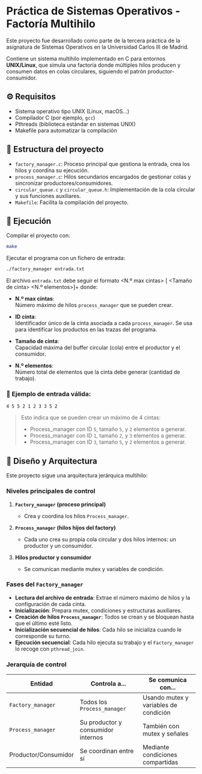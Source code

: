 # Práctica de Sistemas Operativos - Factoría Multihilo

Este proyecto fue desarrollado como parte de la tercera práctica de la asignatura de Sistemas Operativos en la Universidad Carlos III de Madrid.

Contiene un sistema multihilo implementado en C para entornos **UNIX/Linux**, que simula una factoría donde múltiples hilos producen y consumen datos en colas circulares, siguiendo el patrón productor-consumidor.

## ⚙️ Requisitos

- Sistema operativo tipo UNIX (Linux, macOS...)
- Compilador C (por ejemplo, `gcc`)
- Pthreads (biblioteca estándar en sistemas UNIX)
- Makefile para automatizar la compilación

## 📁 Estructura del proyecto

- `factory_manager.c`: Proceso principal que gestiona la entrada, crea los hilos y coordina su ejecución.
- `process_manager.c`: Hilos secundarios encargados de gestionar colas y sincronizar productores/consumidores.
- `circular_queue.c` y `circular_queue.h`: Implementación de la cola circular y sus funciones auxiliares.
- `Makefile`: Facilita la compilación del proyecto.

## 🚀 Ejecución

Compilar el proyecto con:

```bash
make
```

Ejecutar el programa con un fichero de entrada:

```bash
./factory_manager entrada.txt
```

El archivo `entrada.txt` debe seguir el formato <N.º max cintas> [<ID cinta> <Tamaño de cinta> <N.º elementos>]+ donde:


- **N.º max cintas**:  
  Número máximo de hilos `process_manager` que se pueden crear.  

- **ID cinta**:  
  Identificador único de la cinta asociada a cada `process_manager`. Se usa para identificar los productos en las trazas del programa.

- **Tamaño de cinta**:  
  Capacidad máxima del buffer circular (cola) entre el productor y el consumidor.

- **N.º elementos**:  
  Número total de elementos que la cinta debe generar (cantidad de trabajo).

### 🧪 Ejemplo de entrada válida:

```4 5 5 2 1 2 3 3 5 2 ```

> Esto indica que se pueden crear un máximo de 4 cintas:  
> - Process_manager con ID `5`, tamaño `5`, y `2` elementos a generar.  
> - Process_manager con ID `1`, tamaño `2`, y `3` elementos a generar.
> - Process_manager con ID `3`, tamaño `5`, y `2` elementos a generar.


## 🧠 Diseño y Arquitectura

Este proyecto sigue una arquitectura jerárquica multihilo:

### Niveles principales de control

1. **`Factory_manager` (proceso principal)**  
   - Crea y coordina los hilos `Process_manager`.

2. **`Process_manager` (hilos hijos del factory)**  
   - Cada uno crea su propia cola circular y dos hilos internos: un productor y un consumidor.

3. **Hilos productor y consumidor**  
   - Se comunican mediante mutex y variables de condición.

### Fases del `Factory_manager`

- **Lectura del archivo de entrada**: Extrae el número máximo de hilos y la configuración de cada cinta.
- **Inicialización**: Prepara mutex, condiciones y estructuras auxiliares.
- **Creación de hilos `Process_manager`**: Todos se crean y se bloquean hasta que el último esté listo.
- **Inicialización secuencial de hilos**: Cada hilo se inicializa cuando le corresponde su turno.
- **Ejecución secuencial**: Cada hilo ejecuta su trabajo y el `Factory_manager` lo recoge con `pthread_join`.

### Jerarquía de control

| Entidad               | Controla a...                            | Se comunica con...                           |
|-----------------------|------------------------------------------|----------------------------------------------|
| `Factory_manager`     | Todos los `Process_manager`              | Usando mutex y variables de condición        |
| `Process_manager`     | Su productor y consumidor internos       | También con mutex y señales                  |
| Productor/Consumidor  | Se coordinan entre sí                    | Mediante condiciones compartidas             |
